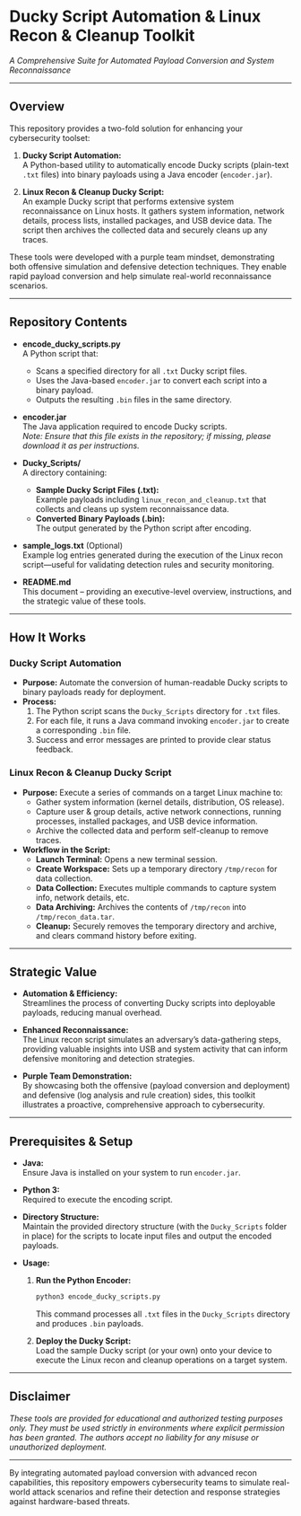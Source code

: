 # Ducky Script Automation & Linux Recon & Cleanup Toolkit

_A Comprehensive Suite for Automated Payload Conversion and System Reconnaissance_

---

## Overview

This repository provides a two-fold solution for enhancing your cybersecurity toolset:

1. **Ducky Script Automation:**  
   A Python-based utility to automatically encode Ducky scripts (plain-text `.txt` files) into binary payloads using a Java encoder (`encoder.jar`).

2. **Linux Recon & Cleanup Ducky Script:**  
   An example Ducky script that performs extensive system reconnaissance on Linux hosts. It gathers system information, network details, process lists, installed packages, and USB device data. The script then archives the collected data and securely cleans up any traces.

These tools were developed with a purple team mindset, demonstrating both offensive simulation and defensive detection techniques. They enable rapid payload conversion and help simulate real-world reconnaissance scenarios.

---

## Repository Contents

- **encode_ducky_scripts.py**  
  A Python script that:
  - Scans a specified directory for all `.txt` Ducky script files.
  - Uses the Java-based `encoder.jar` to convert each script into a binary payload.
  - Outputs the resulting `.bin` files in the same directory.

- **encoder.jar**  
  The Java application required to encode Ducky scripts.  
  _Note: Ensure that this file exists in the repository; if missing, please download it as per instructions._

- **Ducky_Scripts/**  
  A directory containing:
  - **Sample Ducky Script Files (.txt):**  
    Example payloads including `linux_recon_and_cleanup.txt` that collects and cleans up system reconnaissance data.
  - **Converted Binary Payloads (.bin):**  
    The output generated by the Python script after encoding.

- **sample_logs.txt** (Optional)  
  Example log entries generated during the execution of the Linux recon script—useful for validating detection rules and security monitoring.

- **README.md**  
  This document – providing an executive-level overview, instructions, and the strategic value of these tools.

---

## How It Works

### Ducky Script Automation
- **Purpose:** Automate the conversion of human-readable Ducky scripts to binary payloads ready for deployment.
- **Process:**  
  1. The Python script scans the `Ducky_Scripts` directory for `.txt` files.
  2. For each file, it runs a Java command invoking `encoder.jar` to create a corresponding `.bin` file.
  3. Success and error messages are printed to provide clear status feedback.

### Linux Recon & Cleanup Ducky Script
- **Purpose:** Execute a series of commands on a target Linux machine to:
  - Gather system information (kernel details, distribution, OS release).
  - Capture user & group details, active network connections, running processes, installed packages, and USB device information.
  - Archive the collected data and perform self-cleanup to remove traces.
- **Workflow in the Script:**
  - **Launch Terminal:** Opens a new terminal session.
  - **Create Workspace:** Sets up a temporary directory `/tmp/recon` for data collection.
  - **Data Collection:** Executes multiple commands to capture system info, network details, etc.
  - **Data Archiving:** Archives the contents of `/tmp/recon` into `/tmp/recon_data.tar`.
  - **Cleanup:** Securely removes the temporary directory and archive, and clears command history before exiting.

---

## Strategic Value

- **Automation & Efficiency:**  
  Streamlines the process of converting Ducky scripts into deployable payloads, reducing manual overhead.

- **Enhanced Reconnaissance:**  
  The Linux recon script simulates an adversary’s data-gathering steps, providing valuable insights into USB and system activity that can inform defensive monitoring and detection strategies.

- **Purple Team Demonstration:**  
  By showcasing both the offensive (payload conversion and deployment) and defensive (log analysis and rule creation) sides, this toolkit illustrates a proactive, comprehensive approach to cybersecurity.

---

## Prerequisites & Setup

- **Java:**  
  Ensure Java is installed on your system to run `encoder.jar`.

- **Python 3:**  
  Required to execute the encoding script.

- **Directory Structure:**  
  Maintain the provided directory structure (with the `Ducky_Scripts` folder in place) for the scripts to locate input files and output the encoded payloads.

- **Usage:**  
  1. **Run the Python Encoder:**
     ```bash
     python3 encode_ducky_scripts.py
     ```
     This command processes all `.txt` files in the `Ducky_Scripts` directory and produces `.bin` payloads.
  
  2. **Deploy the Ducky Script:**  
     Load the sample Ducky script (or your own) onto your device to execute the Linux recon and cleanup operations on a target system.

---

## Disclaimer

_These tools are provided for educational and authorized testing purposes only. They must be used strictly in environments where explicit permission has been granted. The authors accept no liability for any misuse or unauthorized deployment._

---

By integrating automated payload conversion with advanced recon capabilities, this repository empowers cybersecurity teams to simulate real-world attack scenarios and refine their detection and response strategies against hardware-based threats.
